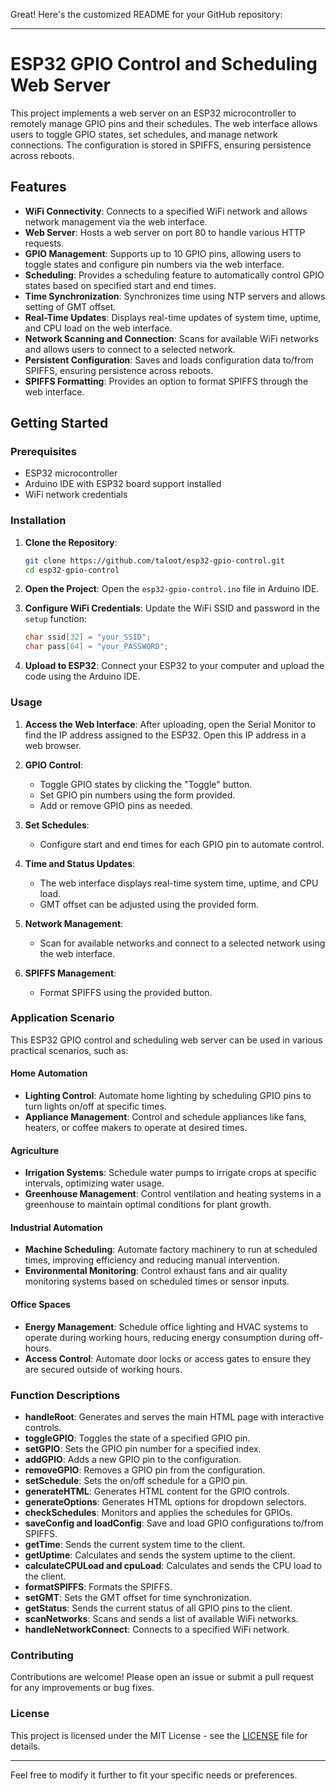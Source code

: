Great! Here's the customized README for your GitHub repository:

---

# ESP32 GPIO Control and Scheduling Web Server

This project implements a web server on an ESP32 microcontroller to remotely manage GPIO pins and their schedules. The web interface allows users to toggle GPIO states, set schedules, and manage network connections. The configuration is stored in SPIFFS, ensuring persistence across reboots.

## Features

- **WiFi Connectivity**: Connects to a specified WiFi network and allows network management via the web interface.
- **Web Server**: Hosts a web server on port 80 to handle various HTTP requests.
- **GPIO Management**: Supports up to 10 GPIO pins, allowing users to toggle states and configure pin numbers via the web interface.
- **Scheduling**: Provides a scheduling feature to automatically control GPIO states based on specified start and end times.
- **Time Synchronization**: Synchronizes time using NTP servers and allows setting of GMT offset.
- **Real-Time Updates**: Displays real-time updates of system time, uptime, and CPU load on the web interface.
- **Network Scanning and Connection**: Scans for available WiFi networks and allows users to connect to a selected network.
- **Persistent Configuration**: Saves and loads configuration data to/from SPIFFS, ensuring persistence across reboots.
- **SPIFFS Formatting**: Provides an option to format SPIFFS through the web interface.

## Getting Started

### Prerequisites

- ESP32 microcontroller
- Arduino IDE with ESP32 board support installed
- WiFi network credentials

### Installation

1. **Clone the Repository**:
   ```sh
   git clone https://github.com/taloot/esp32-gpio-control.git
   cd esp32-gpio-control
   ```

2. **Open the Project**:
   Open the `esp32-gpio-control.ino` file in Arduino IDE.

3. **Configure WiFi Credentials**:
   Update the WiFi SSID and password in the `setup` function:
   ```cpp
   char ssid[32] = "your_SSID";
   char pass[64] = "your_PASSWORD";
   ```

4. **Upload to ESP32**:
   Connect your ESP32 to your computer and upload the code using the Arduino IDE.

### Usage

1. **Access the Web Interface**:
   After uploading, open the Serial Monitor to find the IP address assigned to the ESP32. Open this IP address in a web browser.

2. **GPIO Control**:
   - Toggle GPIO states by clicking the "Toggle" button.
   - Set GPIO pin numbers using the form provided.
   - Add or remove GPIO pins as needed.

3. **Set Schedules**:
   - Configure start and end times for each GPIO pin to automate control.

4. **Time and Status Updates**:
   - The web interface displays real-time system time, uptime, and CPU load.
   - GMT offset can be adjusted using the provided form.

5. **Network Management**:
   - Scan for available networks and connect to a selected network using the web interface.

6. **SPIFFS Management**:
   - Format SPIFFS using the provided button.

### Application Scenario

This ESP32 GPIO control and scheduling web server can be used in various practical scenarios, such as:

#### Home Automation
- **Lighting Control**: Automate home lighting by scheduling GPIO pins to turn lights on/off at specific times.
- **Appliance Management**: Control and schedule appliances like fans, heaters, or coffee makers to operate at desired times.

#### Agriculture
- **Irrigation Systems**: Schedule water pumps to irrigate crops at specific intervals, optimizing water usage.
- **Greenhouse Management**: Control ventilation and heating systems in a greenhouse to maintain optimal conditions for plant growth.

#### Industrial Automation
- **Machine Scheduling**: Automate factory machinery to run at scheduled times, improving efficiency and reducing manual intervention.
- **Environmental Monitoring**: Control exhaust fans and air quality monitoring systems based on scheduled times or sensor inputs.

#### Office Spaces
- **Energy Management**: Schedule office lighting and HVAC systems to operate during working hours, reducing energy consumption during off-hours.
- **Access Control**: Automate door locks or access gates to ensure they are secured outside of working hours.

### Function Descriptions

- **handleRoot**: Generates and serves the main HTML page with interactive controls.
- **toggleGPIO**: Toggles the state of a specified GPIO pin.
- **setGPIO**: Sets the GPIO pin number for a specified index.
- **addGPIO**: Adds a new GPIO pin to the configuration.
- **removeGPIO**: Removes a GPIO pin from the configuration.
- **setSchedule**: Sets the on/off schedule for a GPIO pin.
- **generateHTML**: Generates HTML content for the GPIO controls.
- **generateOptions**: Generates HTML options for dropdown selectors.
- **checkSchedules**: Monitors and applies the schedules for GPIOs.
- **saveConfig and loadConfig**: Save and load GPIO configurations to/from SPIFFS.
- **getTime**: Sends the current system time to the client.
- **getUptime**: Calculates and sends the system uptime to the client.
- **calculateCPULoad and cpuLoad**: Calculates and sends the CPU load to the client.
- **formatSPIFFS**: Formats the SPIFFS.
- **setGMT**: Sets the GMT offset for time synchronization.
- **getStatus**: Sends the current status of all GPIO pins to the client.
- **scanNetworks**: Scans and sends a list of available WiFi networks.
- **handleNetworkConnect**: Connects to a specified WiFi network.

### Contributing

Contributions are welcome! Please open an issue or submit a pull request for any improvements or bug fixes.

### License

This project is licensed under the MIT License - see the [LICENSE](LICENSE) file for details.

---

Feel free to modify it further to fit your specific needs or preferences.
